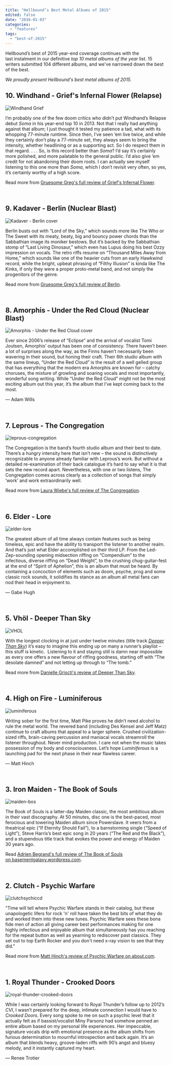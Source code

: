 ```yaml
---
title: "Hellbound’s Best Metal Albums of 2015"
edited: false
date: "2016-01-03"
categories:
  - "features"
tags:
  - "best-of-2015"
---
```


Hellbound’s best of 2015 year-end coverage continues with the last instalment in our definitive _top 10 metal albums of the year_ list. 15 writers submitted 104 different albums, and we've narrowed down the best of the best.

_We proudly present Hellbound's best metal albums of 2015._

## 10\. Windhand - Grief's Infernal Flower (Relapse)

![Windhand Grief](https://hellbound.ca/wp-content/uploads/2015/09/Windhand-Grief.jpg)

I’m probably one of the few doom critics who didn’t put Windhand’s Relapse debut _Soma_ in his year-end top 10 in 2013. Not that I really had anything against that album; I just thought it tested my patience a tad, what with its whopping 77-minute runtime. Since then, I’ve seen ’em live twice, and while they certainly don’t play a 77-minute set, they always seem to bring the intensity, whether headlining or as a supporting act. So I do respect them in that regard. . . . So, is this record better than _Soma_? I’d say it’s certainly more polished, and more palatable to the general public. I’d also give ’em credit for not abandoning their doom roots. I can actually see myself listening to this one more than _Soma_, which I don’t revisit very often, so yes, it’s certainly worthy of a high score.

Read more from [Gruesome Greg's full review of Grief's Infernal Flower](https://hellbound.ca/2015/09/windhand-griefs-infernal-flower/).

 

## 9\. Kadaver - Berlin (Nuclear Blast)

![Kadaver - Berlin cover](https://hellbound.ca/wp-content/uploads/2015/08/KADAVAR-Berlin-DLP.jpg)

Berlin busts out with “Lord of the Sky,” which sounds more like The Who or The Sweet with its meaty, beaty, big and bouncy power chords than the Sabbathian image its moniker bestows. But it’s backed by the Sabbathian stomp of “Last Living Dinosaur,” which even has Lupus doing his best Ozzy impression on vocals. The retro riffs resume on “Thousand Miles Away from Home,” which sounds like one of the heavier cuts from an early Hawkwind record, while the bright, upbeat phrasing of “Filthy Illusion” is kinda like The Kinks, if only they were a proper proto-metal band, and not simply the progenitors of the genre.

Read more from [Gruesome Greg's full review of Berlin](https://hellbound.ca/2015/09/kadavar-berlin/).

 

## 8\. Amorphis - Under the Red Cloud (Nuclear Blast)

![Amorphis - Under the Red Cloud cover](https://hellbound.ca/wp-content/uploads/2015/12/Amorphis-Under-the-Red-Cloud-800x800.jpg)

Ever since 2006’s release of “Eclipse” and the arrival of vocalist Tomi Joutsen, Amorphis’ output has been one of consistency. There haven’t been a lot of surprises along the way, as the Finns haven’t necessarily been wavering in their sound, but honing their craft. Their 6th studio album with the same lineup, “Under the Red Cloud” is the result of a well gelled group that has everything that the modern era Amorphis are known for – catchy choruses, the mixture of growling and soaring vocals and most importantly, wonderful song writing. While “Under the Red Cloud” might not be the most exciting album out this year, it’s the album that I’ve kept coming back to the most.

— Adam Wills

 

## 7\. Leprous - The Congregation

![leprous-congregation](https://hellbound.ca/wp-content/uploads/2015/12/leprous-congregation.jpg)

The Congregation is the band’s fourth studio album and their best to date. There’s a hungry intensity here that isn’t new – the sound is distinctively recognizable to anyone already familiar with Leprous’s work. But without a detailed re-examination of their back catalogue it’s hard to say what it is that sets the new record apart. Nevertheless, with one or two listens, The Congregation comes across clearly as a collection of songs that simply ‘work’ and work extraordinarily well.

Read more from [Laura Wiebe's full review of The Congregation](https://hellbound.ca/2015/06/leprous-the-congregation/).

 

## 6\. Elder - Lore

![elder-lore](https://hellbound.ca/wp-content/uploads/2015/12/elder-lore.jpg)

The greatest album of all time always contain features such as being timeless, epic and have the ability to transport the listener to another realm. And that’s just what Elder accomplished on their third LP. From the Led-Zep-sounding opening midsection riffing on “Compendium” to the infectious, diverse riffing on “Dead Weight”, to the crushing chug-guitar-fest at the end of “Spirit of Aphelion”, this is an album that must be heard. By containing a concoction of elements such as doom, psyche, prog and some classic rock sounds, it solidifies its stance as an album all metal fans can nod their head in enjoyment to.

— Gabe Hugh

 

## 5\. Vhöl - Deeper Than Sky

![VHOL](https://hellbound.ca/wp-content/uploads/2015/12/VHOL.jpg)

With the longest clocking in at just under twelve minutes (title track [_Deeper Than Sky_](https://profoundlorerecords.bandcamp.com/track/deeper-than-sky)) it’s easy to imagine this ending up on many a runner’s playlist – this stuff is kinetic.  Listening to it and staying still is damn near impossible as every one offers a new flavour of riffing goodness, starting off with “The desolate damned” and not letting up through to “The tomb.”

Read more from [Danielle Griscti's review of Deeper Than Sky](https://hellbound.ca/2015/11/vhol-deeper-than-sky/).

 

## 4\. High on Fire - Luminiferous

![luminiferous](https://hellbound.ca/wp-content/uploads/2015/12/luminiferous.jpg)

Writing sober for the first time, Matt Pike proves he didn’t need alcohol to rule the metal world. The revered band (including Des Kensel and Jeff Matz) continue to craft albums that appeal to a larger sphere. Crushed civilization-sized riffs, brain-caving percussion and maniacal vocals streamroll the listener throughout. Never mind production. I care not when the music takes possession of my body and consciousness. Let’s hope _Luminiferous_ is a launching pad for the next phase in their near flawless career.

— Matt Hinch

 

## 3\. Iron Maiden - The Book of Souls

![maiden-bos](https://hellbound.ca/wp-content/uploads/2015/12/maiden-bos.jpg)

The Book of Souls is a latter-day Maiden classic, the most ambitious album in their vast discography. At 50 minutes, disc one is the best-paced, most ferocious and towering Maiden album since Powerslave. It veers from a theatrical epic (“If Eternity Should Fail”), to a barnstorming single (“Speed of Light”), Steve Harris’s best epic song in 20 years (“The Red and the Black”), and a stupendous title track that evokes the power and energy of Maiden 30 years ago.

Read [Adrien Begrand's full review of The Book of Souls on basementgalaxy.wordpress.com](https://basementgalaxy.wordpress.com/2015/12/24/the-2015-album-of-the-year/).

 

## 2\. Clutch - Psychic Warfare

![clutchsychiccd](https://hellbound.ca/wp-content/uploads/2015/08/clutchsychiccd.jpg)

"Time will tell where Psychic Warfare stands in their catalog, but these unapologetic lifers for rock 'n' roll have taken the best bits of what they do and worked them into these new tunes. Psychic Warfare sees these bona fide men of action all giving career best performances making for one highly infectious and enjoyable album that simultaneously has you reaching for the repeat button as well as yearning to rediscover past classics. They set out to top Earth Rocker and you don't need x-ray vision to see that they did."

Read more from [Matt Hinch's review of Psychic Warfare on about.com](http://heavymetal.about.com/od/cdreviews/fl/Clutch-Psychic-Warfare-Review.htm).

 

## 1\. Royal Thunder - Crooked Doors

![royal-thunder-crooked-doors](https://hellbound.ca/wp-content/uploads/2015/12/royal-thunder-crooked-doors.jpeg)

While I was certainly looking forward to Royal Thunder’s follow up to 2012’s _CVI_, I wasn’t prepared for the deep, intimate connection I would have to _Crooked Doors_. Every song spoke to me on such a psychic level that it actually felt as if bassist/vocalist Miny Parsonz had somehow penned an entire album based on my personal life experiences. Her impeccable, signature vocals drip with emotional presence as the album shifts from furious determination to mournful introspection and back again. It’s an album that blends heavy, groove-laden riffs with 90’s angst and bluesy melody, and it instantly captured my heart.

— Renee Trotier
